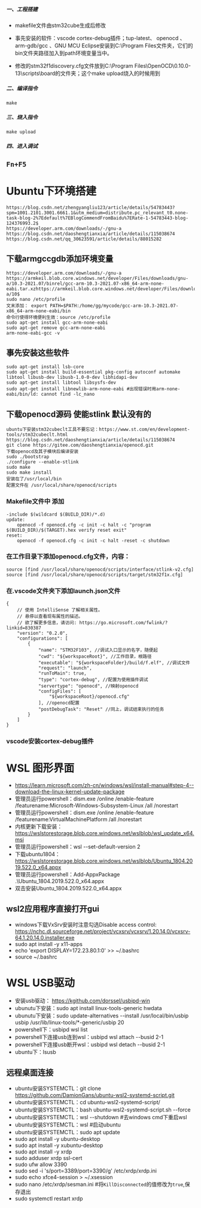 ##### 一、工程搭建

- makefile文件由stm32cube生成后修改

- 事先安装的软件：vscode cortex-debug插件；tup-latest、 openocd 、arm-gdb/gcc 、GNU MCU Eclipse安装到C:\Program Files文件夹，它们的bin文件夹路径加入到path环境变量当中。

- 修改的stm32f1discovery.cfg文件放到C:\Program Files\OpenOCD\0.10.0-13\scripts\board的文件夹；这个make upload烧入的时候用到


##### 二、编译指令

`make`

##### 三、烧入指令

`make upload`

##### 四、进入调试

`Fn+F5`
---------------------------------------------------------------------------------
# Ubuntu下环境搭建
```
https://blog.csdn.net/zhengyangliu123/article/details/54783443?spm=1001.2101.3001.6661.1&utm_medium=distribute.pc_relevant_t0.none-task-blog-2%7Edefault%7EBlogCommendFromBaidu%7ERate-1-54783443-blog-124376993.2$
https://developer.arm.com/downloads/-/gnu-a
https://blog.csdn.net/daoshengtianxia/article/details/115038674
https://blog.csdn.net/qq_30623591/article/details/88015282
```

## 下载armgccgdb添加环境变量

```
https://developer.arm.com/downloads/-/gnu-a
https://armkeil.blob.core.windows.net/developer/Files/downloads/gnu-a/10.3-2021.07/binrel/gcc-arm-10.3-2021.07-x86_64-arm-none-eabi.tar.xzhttps://armkeil.blob.core.windows.net/developer/Files/downloads/gnu-a/10$
sudo nano /etc/profile
文末添加： export PATH=$PATH:/home/gg/mycode/gcc-arm-10.3-2021.07-x86_64-arm-none-eabi/bin
命令行使得环境便利生效：source /etc/profile
sudo apt-get install gcc-arm-none-eabi
sudo apt-get remove gcc-arm-none-eabi
arm-none-eabi-gcc -v

```

## 事先安装这些软件

```
sudo apt-get install lsb-core
sudo apt-get install build-essential pkg-config autoconf automake libtool libusb-dev libusb-1.0-0-dev libhidapi-dev
sudo apt-get install libtool libsysfs-dev    
sudo apt-get install libnewlib-arm-none-eabi #出现错误时用arm-none-eabi/bin/ld: cannot find -lc_nano
```

## 下载openocd源码 使能stlink 默认没有的

```
ubuntu下安装stm32cubeclt工具不要忘记：https://www.st.com/en/development-tools/stm32cubeclt.html
https://blog.csdn.net/daoshengtianxia/article/details/115038674
git clone https://gitee.com/daoshengtianxia/openocd.git
下载openocd及其子模块后编译安装
sudo ./bootstrap
./configure --enable-stlink
sudo make
sudo make install
安装在了/usr/local/bin
配置文件在 /usr/local/share/openocd/scripts
```

### Makefile文件中 添加
```
-include $(wildcard $(BUILD_DIR)/*.d)
update:
	openocd -f openocd.cfg -c init -c halt -c "program $(BUILD_DIR)/$(TARGET).hex verify reset exit"
reset:
	openocd -f openocd.cfg -c init -c halt -reset -c shutdown
```

### 在工作目录下添加openocd.cfg文件，内容：
```
source [find /usr/local/share/openocd/scripts/interface/stlink-v2.cfg]
source [find /usr/local/share/openocd/scripts/target/stm32f1x.cfg]
```

### 在.vscode文件夹下添加launch.json文件
```
{
    // 使用 IntelliSense 了解相关属性。 
    // 悬停以查看现有属性的描述。
    // 欲了解更多信息，请访问: https://go.microsoft.com/fwlink/?linkid=830387
    "version": "0.2.0",
    "configurations": [
        {
            "name": "STM32F103", //调试入口显示的名字，随便起
            "cwd": "${workspaceRoot}", //工作目录，根路径
            "executable": "${workspaceFolder}/build/f.elf", //调试文件
            "request": "launch",
            "runToMain": true,
            "type": "cortex-debug", //配置为使用插件调试
            "servertype": "openocd", //映射openocd
            "configFiles": [
                "${workspaceRoot}/openocd.cfg"
            ], //openocd配置
            "postDebugTask": "Reset" //同上，调试结束执行的任务
        }
    ]
}
```
### vscode安装cortex-debug插件




# WSL 图形界面
- https://learn.microsoft.com/zh-cn/windows/wsl/install-manual#step-4--download-the-linux-kernel-update-package
- 管理员运行powershell：dism.exe /online /enable-feature /featurename:Microsoft-Windows-Subsystem-Linux /all /norestart
- 管理员运行powershell：dism.exe /online /enable-feature /featurename:VirtualMachinePlatform /all /norestart
- 内核更新下载安装：https://wslstorestorage.blob.core.windows.net/wslblob/wsl_update_x64.msi
- 管理员运行powershell：wsl --set-default-version 2
- 下载ubuntu1804： https://wslstorestorage.blob.core.windows.net/wslblob/Ubuntu_1804.2019.522.0_x64.appx
- 管理员运行powershell：Add-AppxPackage .\Ubuntu_1804.2019.522.0_x64.appx
- 双击安装Ubuntu_1804.2019.522.0_x64.appx

## wsl2应用程序直接打开gui
- windows下载VxSrv安装时注意勾选Disable access control:    https://nchc.dl.sourceforge.net/project/vcxsrv/vcxsrv/1.20.14.0/vcxsrv-64.1.20.14.0.installer.exe
- sudo apt install -y x11-apps
- echo 'export DISPLAY=172.23.80.1:0' >> ~/.bashrc
- source ~/.bashrc

# WSL USB驱动
- 安装usb驱动： https://kgithub.com/dorssel/usbipd-win
- ubunutu下安装：sudo apt install linux-tools-generic hwdata
- ubunutu下安装：sudo update-alternatives --install /usr/local/bin/usbip usbip /usr/lib/linux-tools/*-generic/usbip 20
- powershell下：usbipd wsl list
- powershell下连接usb连到wsl：usbipd wsl attach --busid 2-1
- powershell下连接usb断开wsl：usbipd wsl detach --busid 2-1
- ubuntu下：lsusb

## 远程桌面连接  
- ubuntu安装SYSTEMCTL：git clone https://github.com/DamionGans/ubuntu-wsl2-systemd-script.git
- ubuntu安装SYSTEMCTL：cd ubuntu-wsl2-systemd-script/
- ubuntu安装SYSTEMCTL：bash ubuntu-wsl2-systemd-script.sh --force
- ubuntu安装SYSTEMCTL：wsl --shutdown  #去windows cmd下重启wsl
- ubuntu安装SYSTEMCTL：wsl #启动ubuntu
- ubuntu安装SYSTEMCTL：sudo apt update 
- sudo apt install -y ubuntu-desktop
- sudo apt install -y xubuntu-desktop
- sudo apt install -y xrdp
- sudo adduser xrdp ssl-cert
- sudo ufw allow 3390
- sudo sed -i 's/port=3389/port=3390/g' /etc/xrdp/xrdp.ini
- sudo echo xfce4-session > ~/.xsession
- sudo nano /etc/xrdp/sesman.ini   #将`KillDisconnected`的值修改为`true`,保存退出
- sudo systemctl restart xrdp 


